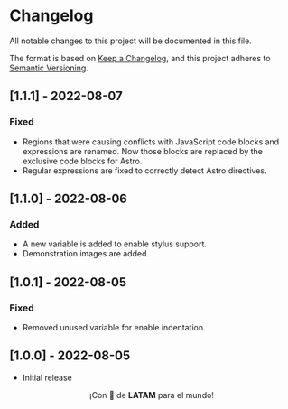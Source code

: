 # Changelog

All notable changes to this project will be documented in this file.

The format is based on [Keep a Changelog](https://keepachangelog.com/en/1.0.0/), and this project adheres to [Semantic Versioning](https://semver.org/spec/v2.0.0.html).

## [1.1.1] - 2022-08-07

### Fixed

- Regions that were causing conflicts with JavaScript code blocks and expressions are renamed. Now those blocks are replaced by the exclusive code blocks for Astro.
- Regular expressions are fixed to correctly detect Astro directives.

## [1.1.0] - 2022-08-06

### Added

- A new variable is added to enable stylus support.
- Demonstration images are added.

## [1.0.1] - 2022-08-05

### Fixed

- Removed unused variable for enable indentation.

## [1.0.0] - 2022-08-05

- Initial release

<p align="center">¡Con 💖 de <strong>LATAM</strong> para el mundo!</p>
